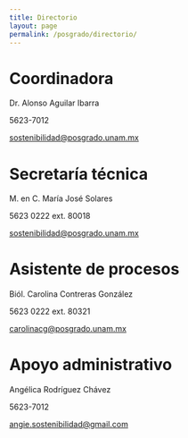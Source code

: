 ```yaml
---
title: Directorio
layout: page
permalink: /posgrado/directorio/
---
```



# Coordinadora

Dr. Alonso Aguilar Ibarra

5623-7012

sostenibilidad@posgrado.unam.mx


# Secretaría técnica

M. en C. María José Solares

5623 0222 ext. 80018

sostenibilidad@posgrado.unam.mx


# Asistente de procesos

Biól. Carolina Contreras González

5623 0222 ext. 80321

carolinacg@posgrado.unam.mx


# Apoyo administrativo

Angélica Rodríguez Chávez

5623-7012

angie.sostenibilidad@gmail.com
